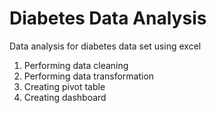 # Diabetes Data Analysis 
Data analysis for diabetes data set using excel
1. Performing data cleaning
2. Performing data transformation
3. Creating pivot table
4. Creating dashboard
